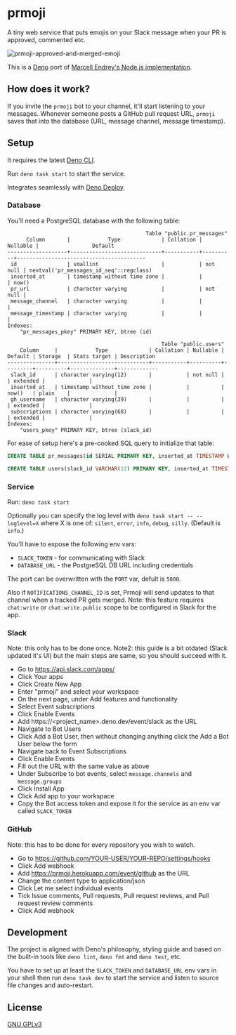 # prmoji

A tiny web service that puts emojis on your Slack message when your PR is
approved, commented etc.

![prmoji-approved-and-merged-emoji](./prmoji.png)

This is a [Deno](https://deno.land) port of
[Marcell Endrey's Node.js implementation](https://github.com/endreymarcell/prmoji).

## How does it work?

If you invite the `prmoji` bot to your channel, it'll start listening to your
messages. Whenever someone posts a GitHub pull request URL, `prmoji` saves that
into the database (URL, message channel, message timestamp).

## Setup

It requires the latest
[Deno CLI](https://deno.land/manual/getting_started/installation).

Run `deno task start` to start the service.

Integrates seamlessly with [Deno Deploy](https://deno.com/deploy).

### Database

You'll need a PostgreSQL database with the following table:

```
                                            Table "public.pr_messages"
      Column       |            Type             | Collation | Nullable |                 Default
-------------------+-----------------------------+-----------+----------+-----------------------------------------
 id                | smallint                    |           | not null | nextval('pr_messages_id_seq'::regclass)
 inserted_at       | timestamp without time zone |           |          | now()
 pr_url            | character varying           |           | not null |
 message_channel   | character varying           |           |          |
 message_timestamp | character varying           |           |          |
Indexes:
    "pr_messages_pkey" PRIMARY KEY, btree (id)
```

```
                                                 Table "public.users"
    Column     |            Type             | Collation | Nullable | Default | Storage  | Stats target | Description 
---------------+-----------------------------+-----------+----------+---------+----------+--------------+-------------
 slack_id      | character varying(12)       |           | not null |         | extended |              | 
 inserted_at   | timestamp without time zone |           |          | now()   | plain    |              | 
 gh_username   | character varying(39)       |           |          |         | extended |              | 
 subscriptions | character varying(68)       |           |          |         | extended |              | 
Indexes:
    "users_pkey" PRIMARY KEY, btree (slack_id)
```

For ease of setup here's a pre-cooked SQL query to initialize that table:

```SQL
CREATE TABLE pr_messages(id SERIAL PRIMARY KEY, inserted_at TIMESTAMP WITHOUT TIME ZONE DEFAULT NOW(), pr_url VARCHAR(50) NOT NULL, message_channel VARCHAR(30), message_timestamp VARCHAR(20));
```

```SQL
CREATE TABLE users(slack_id VARCHAR(12) PRIMARY KEY, inserted_at TIMESTAMP WITHOUT TIME ZONE DEFAULT NOW(), gh_username VARCHAR(39), subscriptions VARCHAR(68));
```

### Service

Run: `deno task start`

Optionally you can specify the log level with `deno task start -- --loglevel=X`
where X is one of: `silent`, `error`, `info`, `debug`, `silly`. (Default is
`info`.)

You'll have to expose the following env vars:

- `SLACK_TOKEN` - for communicating with Slack
- `DATABASE_URL` - the PostgreSQL DB URL including credentials

The port can be overwritten with the `PORT` var, defult is `5000`.

Also if `NOTIFICATIONS_CHANNEL_ID` is set, Prmoji will send updates to that
channel when a tracked PR gets merged. Note: this feature requires `chat:write`
or `chat:write.public` scope to be configured in Slack for the app.

### Slack

Note: this only has to be done once. Note2: this guide is a bit otdated (Slack
updated it's UI) but the main steps are same, so you should succeed with it.

- Go to https://api.slack.com/apps/
- Click Your apps
- Click Create New App
- Enter "prmoji" and select your workspace
- On the next page, under Add features and functionality
- Select Event subscriptions
- Click Enable Events
- Add https://<project_name>.deno.dev/event/slack as the URL
- Navigate to Bot Users
- Click Add a Bot User, then without changing anything click the Add a Bot User
  below the form
- Navigate back to Event Subscriptions
- Click Enable Events
- Fill out the URL with the same value as above
- Under Subscribe to bot events, select `message.channels` and `message.groups`
- Click Install App
- Click Add app to your workspace
- Copy the Bot access token and expose it for the service as an env var called
  `SLACK_TOKEN`

### GitHub

Note: this has to be done for every repository you wish to watch.

- Go to https://github.com/YOUR-USER/YOUR-REPO/settings/hooks
- Click Add webhook
- Add https://prmoji.herokuapp.com/event/github as the URL
- Change the content type to application/json
- Click Let me select individual events
- Tick Issue comments, Pull requests, Pull request reviews, and Pull request
  review comments
- Click Add webhook

## Development

The project is aligned with Deno's philosophy, styling guide and based on the
built-in tools like `deno lint`, `deno fmt` and `deno test`, etc.

You have to set up at least the `SLACK_TOKEN` and `DATABASE_URL` env vars in
your shell then run `deno task dev` to start the service and listen to source
file changes and auto-restart.

## License

[GNU GPLv3](./LICENSE)
